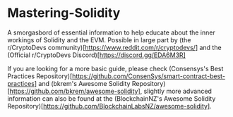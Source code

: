 # Mastering-Solidity
A smorgasbord of essential information to help educate about the inner workings of Solidity and the EVM. Possible in large part by (the r/CryptoDevs community)[https://www.reddit.com/r/cryptodevs/] and the (Official r/CryptoDevs Discord)[https://discord.gg/EDA6M3R]

If you are looking for a more basic guide, please check (Consensys's Best Practices Repository)[https://github.com/ConsenSys/smart-contract-best-practices] and (bkrem's Awesome Solidity Repository)[https://github.com/bkrem/awesome-solidity], slightly more advanced information can also be found at the (BlockchainNZ's Awesome Solidity Repository)[https://github.com/BlockchainLabsNZ/awesome-solidity].


